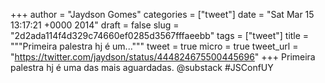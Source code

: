 
+++
author = "Jaydson Gomes"
categories = ["tweet"]
date = "Sat Mar 15 13:17:21 +0000 2014"
draft = false
slug = "2d2ada114f4d329c74660ef0285d3567fffaeebb"
tags = ["tweet"]
title = """Primeira palestra hj é um..."""
tweet = true
micro = true
tweet_url = "https://twitter.com/jaydson/status/444824675500445696"
+++
Primeira palestra hj é uma das mais aguardadas. @substack  #JSConfUY
